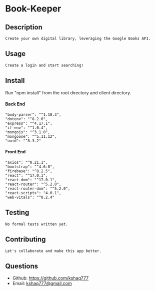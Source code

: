 # Book-Keeper

## Description
    Create your own digital library, leveraging the Google Books API.

## Usage
    Create a login and start searching!

## Install 
Run "npm install" from the root directory and client directory. 
#### Back End
    "body-parser": "^1.18.3",
    "dotenv": "^8.2.0",
    "express": "^4.17.1",
    "if-env": "^1.0.4",
    "mongojs": "^3.1.0",
    "mongoose": "^5.11.12",
    "uuid": "^8.3.2"
#### Front End
    "axios": "^0.21.1",
    "bootstrap": "^4.6.0",
    "firebase": "^8.2.5",
    "react": "^17.0.1",
    "react-dom": "^17.0.1",
    "react-router": "^5.2.0",
    "react-router-dom": "^5.2.0",
    "react-scripts": "4.0.1",
    "web-vitals": "^0.2.4"

## Testing
    No formal tests written yet.

## Contributing
    Let's collaborate and make this app better.

## Questions
   * Github: https://github.com/kshaq777
   * Email: [kshaq777@gmail.com](mailto:kshaq777@gmail.com)
